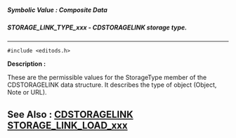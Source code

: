 ##### Symbolic Value : Composite Data
##### STORAGE_LINK_TYPE_xxx - CDSTORAGELINK storage type.
---
```
#include <editods.h>
```
**Description :**

These are the permissible values for the StorageType member of the 
CDSTORAGELINK data structure.  It describes the type of object (Object, Note or 
URL).

**See Also :**
[CDSTORAGELINK](/domino-c-api-docs/reference/Data/CDSTORAGELINK)
[STORAGE_LINK_LOAD_xxx](/domino-c-api-docs/reference/Symb/STORAGE_LINK_LOAD_xxx)
---
